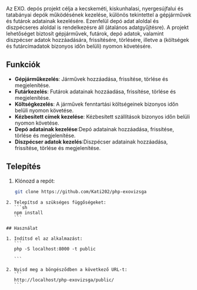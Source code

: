 Az EXO. depós projekt célja a kecskeméti, kiskunhalasi, nyergesújfalui és tatabányai depók működésének kezelése, különös tekintettel a gépjárművek és futárok adatainak kezelésére. Ezenfelül depó adat aloldal és diszpécseres aloldal is rendelkezésre áll (átalános adatgyűjtésre). A projekt lehetőséget biztosít gépjárművek, futárok, depó adatok, valamint diszpécser adatok hozzáadására, frissítésére, törlésére, illetve a (költségek és futárcímadatok bizonyos időn belüli) nyomon követésére.

## Funkciók

- **Gépjárműkezelés**: Járművek hozzáadása, frissítése, törlése és megjelenítése.
- **Futárkezelés**: Futárok adatainak hozzáadása, frissítése, törlése és megjelenítése.
- **Költségkezelés**: A járművek fenntartási költségeinek bizonyos időn belüli nyomon követése.
- **Kézbesített címek kezelése**: Kézbesített szállítások bizonyos időn belüli nyomon követése.
- **Depó adatainak kezelése**:Depó adatainak hozzáadása, frissítése, törlése és megjelenítése.
- **Diszpécser adatok kezelés**:Diszpécser adatainak hozzáadása, frissítése, törlése és megjelenítése.

## Telepítés

1. Klónozd a repót:
    ```sh
    git clone https://github.com/Kati202/php-exovizsga
    ```

 ```
2. Telepítsd a szükséges függőségeket:
    ```sh
    npm install
    ```

## Használat

1. Indítsd el az alkalmazást:
    ```
    php -S localhost:8000 -t public
    
    ```

2. Nyisd meg a böngésződben a következő URL-t:
    ```
    http://localhost/php-exovizsga/public/
    ```

 
